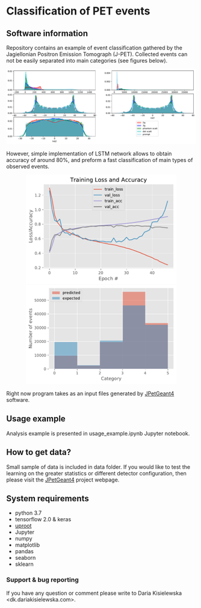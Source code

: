 # Classification of PET events

## Software information

Repository contains an example of event classification  gathered by the Jagiellonian Positron Emission  Tomograph (J-PET).
Collected events can not be easily separated into main categories (see figures below). 
<p align="center">
  <img src="saved_models/example/variables_comparison.png" />
</p>

However, simple implementation of LSTM network allows to obtain accuracy of around 80%,
and preform a fast classification of main types of observed events.


<p align="center">
  <img src="saved_models/example/model_training.png",  width="400" />
  <img src="saved_models/example/compare_categories.png",  width="400" />
</p>

Right now program takes as an input files generated by  [JPetGeant4](https://github.com/JPETTomography/J-PET-geant4) software.


## Usage example
Analysis example is presented in usage_example.ipynb Jupyter notebook. 

## How to get data?
Small sample of data is included in data folder. 
If you would like to test the learning on the greater statistics or different detector configuration, then
please visit the [JPetGeant4](https://github.com/JPETTomography/J-PET-geant4) project webpage.


## System requirements
- python 3.7
- tensorflow 2.0 & keras
- [uproot](https://github.com/scikit-hep/uproot)
- Jupyter
- numpy
- matplotlib
- pandas
- seaborn
- sklearn

### Support \& bug reporting 
If you have any question or comment please write to  Daria Kisielewska <dk.dariakisielewska.com>.


